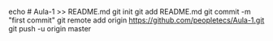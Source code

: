 echo # Aula-1 >> README.md
git init
git add README.md
git commit -m "first commit"
git remote add origin https://github.com/peopletecs/Aula-1.git
git push -u origin master

